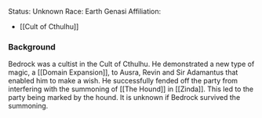 Status: Unknown
Race: Earth Genasi
Affiliation:
- [[Cult of Cthulhu]]
### Background
Bedrock was a cultist in the Cult of Cthulhu. He demonstrated a new type of magic, a [[Domain Expansion]], to Ausra, Revin and Sir Adamantus that enabled him to make a wish. He successfully fended off the party from interfering with the summoning of [[The Hound]] in [[Zinda]]. This led to the party being marked by the hound. It is unknown if Bedrock survived the summoning.